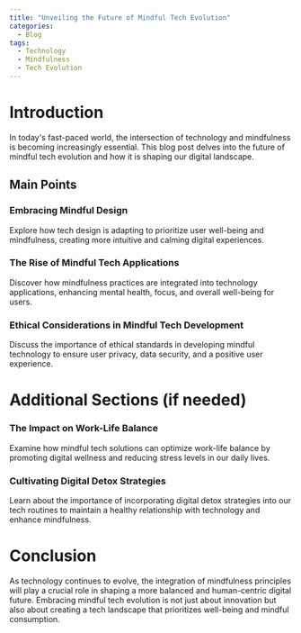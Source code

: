 ```yaml
---
title: "Unveiling the Future of Mindful Tech Evolution"
categories:
  - Blog
tags:
  - Technology
  - Mindfulness
  - Tech Evolution
---
```


# Introduction
In today's fast-paced world, the intersection of technology and mindfulness is becoming increasingly essential. This blog post delves into the future of mindful tech evolution and how it is shaping our digital landscape.

## Main Points
### Embracing Mindful Design
Explore how tech design is adapting to prioritize user well-being and mindfulness, creating more intuitive and calming digital experiences.

### The Rise of Mindful Tech Applications
Discover how mindfulness practices are integrated into technology applications, enhancing mental health, focus, and overall well-being for users.

### Ethical Considerations in Mindful Tech Development
Discuss the importance of ethical standards in developing mindful technology to ensure user privacy, data security, and a positive user experience.

# Additional Sections (if needed)
### The Impact on Work-Life Balance
Examine how mindful tech solutions can optimize work-life balance by promoting digital wellness and reducing stress levels in our daily lives.

### Cultivating Digital Detox Strategies
Learn about the importance of incorporating digital detox strategies into our tech routines to maintain a healthy relationship with technology and enhance mindfulness.

# Conclusion
As technology continues to evolve, the integration of mindfulness principles will play a crucial role in shaping a more balanced and human-centric digital future. Embracing mindful tech evolution is not just about innovation but also about creating a tech landscape that prioritizes well-being and mindful consumption.